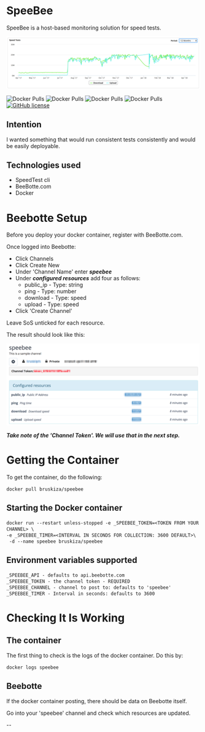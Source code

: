 
SpeeBee
=======

SpeeBee is a host-based monitoring solution for speed tests.

![Speed Tests](https://raw.githubusercontent.com/bruskiza/speebee/master/img/example_speed_test.png)


![Docker Pulls](https://img.shields.io/docker/automated/bruskiza/speebee.svg)
![Docker Pulls](https://img.shields.io/docker/build/bruskiza/speebee.svg)
![Docker Pulls](https://img.shields.io/docker/pulls/bruskiza/speebee.svg)
![Docker Pulls](https://img.shields.io/docker/stars/bruskiza/speebee.svg)
[![GitHub license](https://img.shields.io/github/license/bruskiza/speebee.svg)](https://github.com/bruskiza/speebee/blob/master/LICENSE)

Intention
---------

I wanted something that would run consistent tests consistently and would be
easily deployable.

Technologies used
-----------------

* SpeedTest cli
* BeeBotte.com
* Docker

Beebotte Setup
==============

Before you deploy your docker container, register with BeeBotte.com.

Once logged into Beebotte:

* Click Channels
* Click Create New
* Under 'Channel Name' enter ***speebee***
* Under ***configured resources*** add four as follows:
  * public_ip - Type: string
  * ping - Type: number
  * download - Type: speed
  * upload - Type: speed
* Click 'Create Channel'

Leave SoS unticked for each resource.

The result should look like this:

![BeeBotte Channel Setup](https://raw.githubusercontent.com/bruskiza/speebee/master/img/beebotte_channel_setup.png)

***Take note of the 'Channel Token'. We will use that in the next step.***

Getting the Container
=====================

To get the container, do the following:

```
docker pull bruskiza/speebee
```

Starting the Docker container
-----------------------------

```
docker run --restart unless-stopped -e _SPEEBEE_TOKEN=<TOKEN FROM YOUR CHANNEL> \
-e _SPEEBEE_TIMER=<INTERVAL IN SECONDS FOR COLLECTION: 3600 DEFAULT>\
 -d --name speebee bruskiza/speebee
```

Environment variables supported
-------------------------------

```
_SPEEBEE_API - defaults to api.beebotte.com
_SPEEBEE_TOKEN - the channel token - REQUIRED
_SPEEBEE_CHANNEL - channel to post to: defaults to 'speebee'
_SPEEBEE_TIMER - Interval in seconds: defaults to 3600
```

Checking It Is Working
======================

The container
-------------

The first thing to check is the logs of the docker container.
Do this by:

```
docker logs speebee
```

Beebotte
--------

If the docker container posting, there should be data on Beebotte itself.

Go into your 'speebee' channel and check which resources are updated.

--
